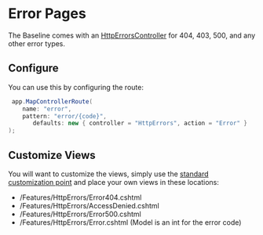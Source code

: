 # Error Pages

The Baseline comes with an [HttpErrorsController](../src/Core/Core.RCL/Features/HttpErrors/HttpErrorsController.cs) for 404, 403, 500, and any other error types.

## Configure

You can use this by configuring the route:

```csharp
 app.MapControllerRoute(
    name: "error",
    pattern: "error/{code}",
       defaults: new { controller = "HttpErrors", action = "Error" }
);
```

## Customize Views

You will want to customize the views, simply use the [standard customization point](customization-points.md) and place your own views in these locations:

- /Features/HttpErrors/Error404.cshtml
- /Features/HttpErrors/AccessDenied.cshtml
- /Features/HttpErrors/Error500.cshtml
- /Features/HttpErrors/Error.cshtml (Model is an int for the error code)